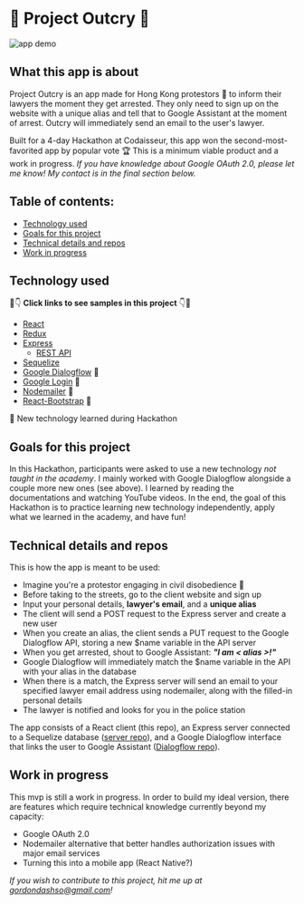 # :construction_worker: Project Outcry :construction_worker:

![app demo](https://github.com/sssgordon/project-outcry-client/blob/master/public/Peek%202020-01-04%2022-48.gif)

## What this app is about

Project Outcry is an app made for Hong Kong protestors :construction_worker: to inform their lawyers the moment they get arrested. They only need to sign up on the website with a unique alias and tell that to Google Assistant at the moment of arrest. Outcry will immediately send an email to the user's lawyer.

Built for a 4-day Hackathon at Codaisseur, this app won the second-most-favorited app by popular vote :trophy: This is a minimum viable product and a work in progress. *If you have knowledge about Google OAuth 2.0, please let me know! My contact is in the final section below.*

## Table of contents:

* [Technology used](#technology-used)
* [Goals for this project](#goals-for-this-project)
* [Technical details and repos](#technical-details-and-repo)
* [Work in progress](#work-in-progress)

## Technology used

:eyes::point_down: **Click links to see samples in this project** :point_down::eyes:

* [React](https://github.com/sssgordon/project-outcry-client/blob/master/src/App.js)
* [Redux](https://github.com/sssgordon/project-outcry-client/tree/master/src/actions)
* [Express](https://github.com/sssgordon/project-outcry-server/blob/master/index.js)
    * [REST API](https://github.com/sssgordon/project-outcry-server/blob/master/user/route.js)
* [Sequelize](https://github.com/sssgordon/project-outcry-server/blob/master/user/model.js)
* [Google Dialogflow](https://github.com/sssgordon/project-outcry-server/blob/master/dialogflow/route.js) :star2:
* [Google Login](https://github.com/sssgordon/project-outcry-client/blob/master/src/components/GoogleLoginButton.js) :star2:
* [Nodemailer](https://github.com/sssgordon/project-outcry-server/blob/master/email/route.js) :star2:
* [React-Bootstrap](https://github.com/sssgordon/project-outcry-client/blob/master/src/components/DetailsForm/DetailsForm.js) :star2:

:star2: New technology learned during Hackathon

## Goals for this project

In this Hackathon, participants were asked to use a new technology *not taught in the academy*. I mainly worked with Google Dialogflow alongside a couple more new ones (see above). I learned by reading the documentations and watching YouTube videos. In the end, the goal of this Hackathon is to practice learning new technology independently, apply what we learned in the academy, and have fun!

## Technical details and repos

This is how the app is meant to be used:
* Imagine you're a protestor engaging in civil disobedience :construction_worker:
* Before taking to the streets, go to the client website and sign up
* Input your personal details, **lawyer's email**, and a **unique alias**
* The client will send a POST request to the Express server and create a new user
* When you create an alias, the client sends a PUT request to the Google Dialogflow API, storing a new $name variable in the API server
* When you get arrested, shout to Google Assistant: _**"I am < alias >!"**_
* Google Dialogflow will immediately match the $name variable in the API with your alias in the database
* When there is a match, the Express server will send an email to your specified lawyer email address using nodemailer, along with the filled-in personal details
* The lawyer is notified and looks for you in the police station

The app consists of a React client (this repo), an Express server connected to a Sequelize database ([server repo](https://github.com/sssgordon/project-outcry-server)), and a Google Dialogflow interface that links the user to Google Assistant ([Dialogflow repo](#)).

## Work in progress

This mvp is still a work in progress. In order to build my ideal version, there are features which require technical knowledge currently beyond my capacity:

* Google OAuth 2.0
* Nodemailer alternative that better handles authorization issues with major email services
* Turning this into a mobile app (React Native?)

_If you wish to contribute to this project, hit me up at gordondashso@gmail.com!_
